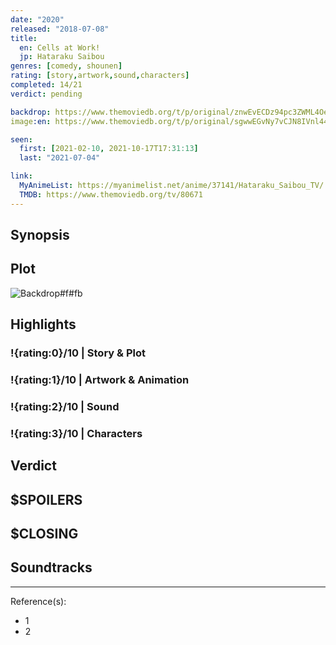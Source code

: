 ```yaml
---
date: "2020"
released: "2018-07-08"
title:
  en: Cells at Work!
  jp: Hataraku Saibou
genres: [comedy, shounen]
rating: [story,artwork,sound,characters]
completed: 14/21
verdict: pending

backdrop: https://www.themoviedb.org/t/p/original/znwEvECDz94pc3ZWML4OettkPto.jpg
image:en: https://www.themoviedb.org/t/p/original/sgwwEGvNy7vCJN8IVnl44tuVlMZ.jpg

seen:
  first: [2021-02-10, 2021-10-17T17:31:13]
  last: "2021-07-04"

link:
  MyAnimeList: https://myanimelist.net/anime/37141/Hataraku_Saibou_TV/
  TMDB: https://www.themoviedb.org/tv/80671
---
```



## Synopsis

## Plot

![Backdrop#f#fb](https://www.themoviedb.org/t/p/original/aOQL8UYduNxDePbynZROLZ1nfsf.jpg "Source: TMDB")

## Highlights

### !{rating:0}/10 | Story & Plot

### !{rating:1}/10 | Artwork & Animation

### !{rating:2}/10 | Sound

### !{rating:3}/10 | Characters

## Verdict

## $SPOILERS

## $CLOSING

## Soundtracks

***
Reference(s):

- 1
- 2
